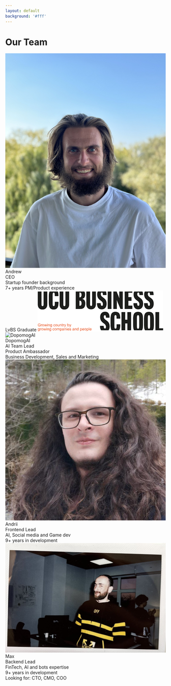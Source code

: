```yaml
---
layout: default
background: '#fff'
---
```


<div class="absolute inset-0 bg-gradient-to-r from-blue-500/5 via-purple-500/5 to-green-500/5 blur-3xl"></div>

<div class="relative h-screen">
  <!-- Title -->
  <div class="text-center pt-8">
    <h1 class="text-5xl font-bold text-gray-800">Our Team</h1>
  </div>
  <!-- Team Members -->
  <!-- Andrew CEO -->
  <div class="absolute" style="left: 100px; top: 100px;">
    <div class="flex items-start gap-8">
      <img src="/images/Andrew.jpg" class="w-32 h-32 rounded-full object-cover ring-2 ring-green-500/30" alt="Andrew" />
      <div class="space-y-2">
        <div class="text-2xl font-bold text-green-600">Andrew</div>
        <div class="flex items-center gap-2 text-lg text-gray-700">
          CEO
        </div>
        <div class="space-y-1 text-sm text-gray-600 mt-2">
          <div>Startup founder background</div>
          <div>7+ years PM/Product experience</div>
          <div flex items-center gap-2>LvBS Graduate <img src="/images/lvbs.png" class="h-4" alt="LVBS" /></div>
        </div>
      </div>
    </div>
  </div>
  <!-- DopomogAI -->
  <div class="absolute" style="right: 15px; top: 100px;">
    <div class="flex items-start gap-8">
      <img src="/images/dopomogai.gif" class="w-32 h-32 rounded-full object-cover ring-2 ring-blue-500/30" alt="DopomogAI" />
      <div class="space-y-2">
        <div class="text-2xl font-bold text-blue-600">DopomogAI</div>
        <div class="text-lg text-gray-700">AI Team Lead</div>
        <div class="space-y-1 text-sm text-gray-600 mt-2">
          <div>Product Ambassador</div>
          <div>Business Development, Sales and Marketing</div>
        </div>
      </div>
    </div>
  </div>
  <!-- Andrii -->
  <div class="absolute" style="left: 100px; top: 300px;">
    <div class="flex items-start gap-8">
      <img src="/images/AndrewSh.jpg" class="w-32 h-32 rounded-full object-cover ring-2 ring-purple-500/30" alt="Andrii" />
      <div class="space-y-2">
        <div class="text-2xl font-bold text-purple-600">Andrii</div>
        <div class="text-lg text-gray-700">Frontend Lead</div>
        <div class="space-y-1 text-sm text-gray-600 mt-2">
          <div>AI, Social media and Game dev</div>
          <div>9+ years in development</div>
        </div>
      </div>
    </div>
  </div>
  <!-- Max -->
  <div class="absolute" style="right: 105px; top: 300px;">
    <div class="flex items-start gap-8">
      <img src="/images/Max.jpg" class="w-32 h-32 rounded-full object-cover ring-2 ring-purple-500/30" alt="Max" />
      <div class="space-y-2">
        <div class="text-2xl font-bold text-purple-600">Max</div>
        <div class="text-lg text-gray-700">Backend Lead</div>
        <div class="space-y-1 text-sm text-gray-600 mt-2">
          <div>FinTech, AI and bots expertise</div>
          <div>9+ years in development</div>
        </div>
      </div>
    </div>
  </div>
  <!-- Looking for -->
  <div class="absolute bottom-100 right-12 text-gray-500 text-sm">
    Looking for: CTO, CMO, COO
  </div>
</div>

<style>
.slidev-layout {
  @apply bg-white;
  padding: 0 !important;
  margin: 0 !important;
  height: 100vh !important;
  overflow: hidden !important;
}
</style>